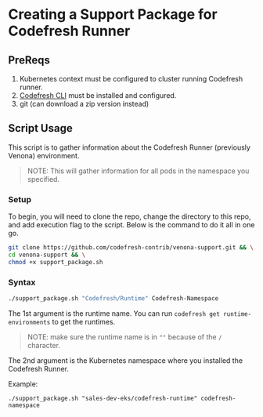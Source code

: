 # Creating a Support Package for Codefresh Runner

## PreReqs

1. Kubernetes context must be configured to cluster running Codefresh runner.
2. [Codefresh CLI](https://codefresh-io.github.io/cli/installation/) must be installed and configured.
3. git (can download a zip version instead)

## Script Usage

This script is to gather information about the Codefresh Runner (previously Venona) environment.  

> NOTE: This will gather information for all pods in the namespace you specified.

### Setup

To begin, you will need to clone the repo, change the directory to this repo, and add execution flag to the script.  Below is the command to do it all in one go.

```bash
git clone https://github.com/codefresh-contrib/venona-support.git && \
cd venona-support && \
chmod +x support_package.sh
```

### Syntax

```bash
./support_package.sh "Codefresh/Runtime" Codefresh-Namespace
```

The 1st argument is the runtime name. You can run `codefresh get runtime-environments` to get the runtimes.

> NOTE: make sure the runtime name is in `""` because of the `/` character.

The 2nd argument is the Kubernetes namespace where you installed the Codefresh Runner.

Example:

`./support_package.sh "sales-dev-eks/codefresh-runtime" codefresh-namespace`
